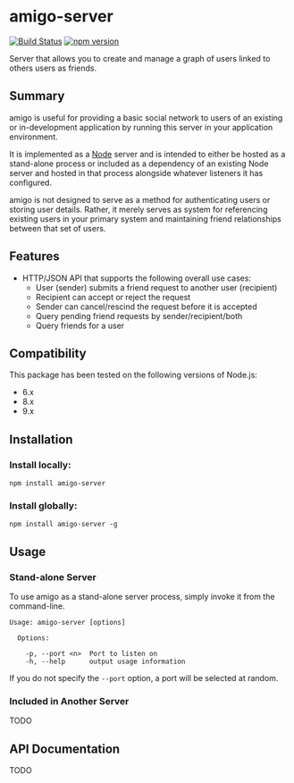 # amigo-server

[![Build Status](https://travis-ci.org/gdereese/amigo-server.svg?branch=master)](https://travis-ci.org/gdereese/amigo-server)
[![npm version](https://badge.fury.io/js/amigo-server.svg)](https://badge.fury.io/js/amigo-server)

Server that allows you to create and manage a graph of users linked to others users as friends.

## Summary

amigo is useful for providing a basic social network to users of an existing or in-development application by running this server in your application environment.

It is implemented as a [Node](https://nodejs.org) server and is intended to either be hosted as a stand-alone process or included as a dependency of an existing Node server and hosted in that process alongside whatever listeners it has configured.

amigo is not designed to serve as a method for authenticating users or storing user details. Rather, it merely serves as system for referencing existing users in your primary system and maintaining friend relationships between that set of users.

## Features

* HTTP/JSON API that supports the following overall use cases:
  * User (sender) submits a friend request to another user (recipient)
  * Recipient can accept or reject the request
  * Sender can cancel/rescind the request before it is accepted
  * Query pending friend requests by sender/recipient/both
  * Query friends for a user

## Compatibility

This package has been tested on the following versions of Node.js:

* 6.x
* 8.x
* 9.x

## Installation

### Install locally:

```
npm install amigo-server
```

### Install globally:

```
npm install amigo-server -g
```

## Usage

### Stand-alone Server

To use amigo as a stand-alone server process, simply invoke it from the command-line.

```
Usage: amigo-server [options]

  Options:

    -p, --port <n>  Port to listen on
    -h, --help      output usage information
```

If you do not specify the `--port` option, a port will be selected at random.

### Included in Another Server

TODO

## API Documentation

TODO
